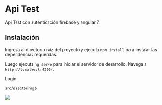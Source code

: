 # Api Test

Api Test con autenticación firebase y angular 7.

## Instalación

Ingresa al directorio raíz del proyecto y ejecuta `npm install` para instalar las dependencias requeridas.

Luego ejecuta `ng serve` para iniciar el servidor de desarrollo.
Navega a `http://localhost:4200/`.

Login


src/assets/imgs

![](/src/assets/login.png?raw=true)
